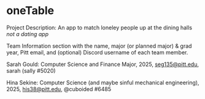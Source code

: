 # oneTable
Project Description: An app to match loneley people up at the dining halls *not a dating app*

Team Information section with the name, major (or planned major) & grad year, Pitt email, and (optional) Discord username of each team member. 

Sarah Gould: Computer Science and Finance Major, 2025, seg135@pitt.edu, sarah (sally #5020) 

Hina Sekine: Computer Science (and maybe sinful mechanical engineering), 2025, his38@pitt.edu, @cuboided #6485
